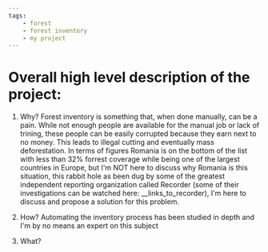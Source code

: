 ```yaml
---
tags:
    - forest
    - forest inventory
    - my project
---
```

# Overall high level description of the project:
1. Why?
    Forest inventory is something that, when done manually, can be a pain. While not enough people are available for the manual job or lack of trining, these people can be easily corrupted because they earn next to no money. This leads to illegal cutting and eventually mass deforestation. 
    In terms of figures Romania is on the bottom of the list with less than 32% forrest coverage while being one of the largest countries in Europe, but I'm NOT here to discuss why Romania is this situation, this rabbit hole as been dug by some of the greatest independent reporting organization called Recorder (some of their investigations can be watched here: __links_to_recorder), I'm here to discuss and propose a solution for this problem.

2. How?
    Automating the inventory process has been studied in depth and I'm by no means an expert on this subject 

3. What?